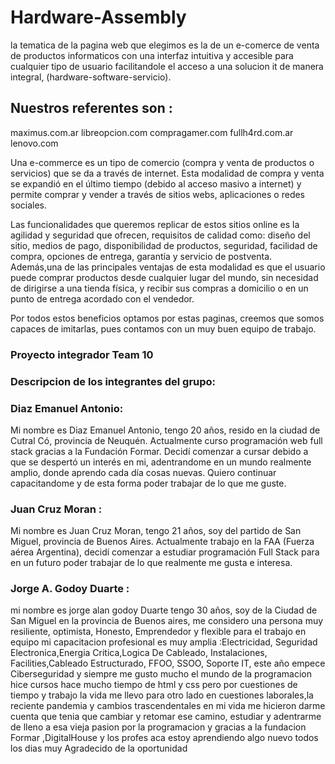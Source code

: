# Hardware-Assembly 

la tematica de la pagina web que elegimos es la de un  e-comerce 
de venta de productos informaticos con  una interfaz intuitiva y accesible
para cualquier tipo de usuario facilitandole el acceso  a una solucion  it de manera integral, 
(hardware-software-servicio).

## Nuestros referentes son :

maximus.com.ar
libreopcion.com
compragamer.com
fullh4rd.com.ar
lenovo.com

Una e-commerce es un tipo de comercio (compra y venta de productos o servicios) que se da a través de internet. Esta modalidad de compra y venta se expandió en el último tiempo (debido al acceso masivo a internet) y permite comprar y vender a través de sitios webs, aplicaciones o redes sociales.

Las funcionalidades que queremos replicar de estos sitios online es la agilidad y seguridad que ofrecen, requisitos de calidad como: diseño del sitio, medios de pago, disponibilidad de productos, seguridad, facilidad de compra, opciones de entrega, garantía y servicio de postventa. Además,una de las principales ventajas de esta modalidad es que el usuario puede comprar productos desde cualquier lugar del mundo, sin necesidad de dirigirse a una tienda física, y recibir sus compras a domicilio o en un punto de entrega acordado con el vendedor.

Por todos estos beneficios optamos por estas paginas, creemos que somos capaces de imitarlas, pues contamos con un muy buen equipo de trabajo.






### Proyecto  integrador Team 10

### Descripcion de los integrantes del grupo:

### Diaz Emanuel Antonio: 

Mi nombre es Diaz Emanuel Antonio, tengo 20 años, resido en la ciudad de Cutral Có, provincia de Neuquén. Actualmente curso programación web full stack gracias a la Fundación Formar. Decidí comenzar a cursar debido a que se despertó un interés en mi, adentrandome en un mundo realmente amplio, donde aprendo cada día cosas nuevas. Quiero continuar capacitandome y de esta forma poder trabajar de lo que me guste.


### Juan Cruz Moran :

Mi nombre es Juan Cruz Moran, tengo 21 años, soy del partido de San Miguel, provincia de Buenos Aires. Actualmente trabajo en la FAA (Fuerza aérea Argentina), decidí comenzar a estudiar programación Full Stack para en un futuro poder trabajar de lo que realmente me gusta e interesa.


### Jorge A. Godoy Duarte :

mi nombre es jorge alan godoy Duarte tengo  30 años, soy de la Ciudad de San Miguel en la provincia de Buenos aires, me considero una persona muy resiliente, optimista, Honesto, Emprendedor y flexible para el trabajo en equipo mi capacitacion profesional es muy amplia :Electricidad, Seguridad Electronica,Energia Critica,Logica De Cableado, Instalaciones, Facilities,Cableado Estructurado, FFOO, SSOO, Soporte IT,  este año empece Ciberseguridad y siempre me gusto mucho  el mundo de la programacion hice cursos hace mucho tiempo  de html y css pero por cuestiones de tiempo y trabajo   la vida me llevo para otro lado en  cuestiones laborales,la reciente pandemia y cambios trascendentales en mi vida me hicieron  darme cuenta que tenia que cambiar y retomar ese camino, estudiar y adentrarme de lleno a esa vieja pasion por la programacion y gracias a la fundacion Formar ,DigitalHouse y los profes aca estoy  aprendiendo algo  nuevo todos los dias muy Agradecido  de la oportunidad  
